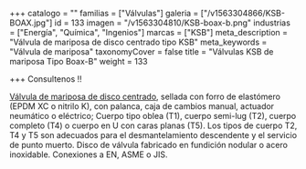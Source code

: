 +++
catalogo = ""
familias = ["Válvulas"]
galeria = ["/v1563304866/KSB-BOAX.jpg"]
id = 133
imagen = "/v1563304810/KSB-boax-b.png"
industrias = ["Energía", "Química", "Ingenios"]
marcas = ["KSB"]
meta_description = "Válvula de mariposa de disco centrado tipo KSB"
meta_keywords = "Válvula de mariposa"
taxonomyCover = false
title = "Válvulas KSB de mariposa Tipo Boax-B"
weight = 133

+++
Consultenos !!

[Válvula de mariposa de disco centrado](https://products.ksb.com/global/products/valves/boax-b-12858 "ir a pagina WEB"), sellada con forro de elastómero (EPDM XC o nitrilo K), con palanca, caja de cambios manual, actuador neumático o eléctrico; Cuerpo tipo oblea (T1), cuerpo semi-lug (T2), cuerpo completo (T4) o cuerpo en U con caras planas (T5). Los tipos de cuerpo T2, T4 y T5 son adecuados para el desmantelamiento descendente y el servicio de punto muerto. Disco de válvula fabricado en fundición nodular o acero inoxidable. Conexiones a EN, ASME o JIS.